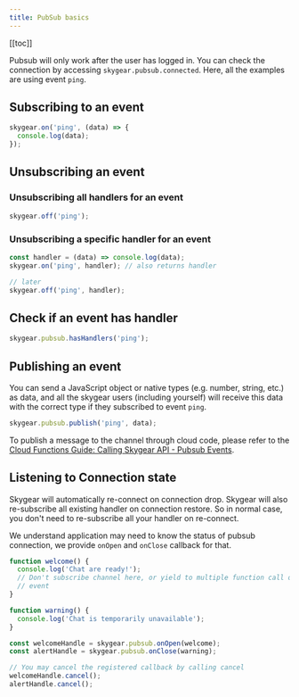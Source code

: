 ```yaml
---
title: PubSub basics
---
```


[[toc]]

Pubsub will only work after the user has logged in. You can check the connection
by accessing `skygear.pubsub.connected`. Here, all the examples are using event
`ping`.

## Subscribing to an event

``` javascript
skygear.on('ping', (data) => {
  console.log(data);
});
```

## Unsubscribing an event

### Unsubscribing all handlers for an event

``` javascript
skygear.off('ping');
```

### Unsubscribing a specific handler for an event

``` javascript
const handler = (data) => console.log(data);
skygear.on('ping', handler); // also returns handler

// later
skygear.off('ping', handler);
```

## Check if an event has handler

``` javascript
skygear.pubsub.hasHandlers('ping');
```

## Publishing an event

You can send a JavaScript object or native types (e.g. number, string, etc.) as
data, and all the skygear users (including yourself) will receive this data
with the correct type if they subscribed to event `ping`.

``` javascript
skygear.pubsub.publish('ping', data);
```

To publish a message to the channel through cloud code, please refer to the
[Cloud Functions Guide: Calling Skygear API - Pubsub Events][doc-cloud-code-pubsub].

## Listening to Connection state

Skygear will automatically re-connect on connection drop. Skygear will also 
re-subscribe all existing handler on connection restore. So in normal case,
you don't need to re-subscribe all your handler on re-connect.

We understand application may need to know the status of pubsub connection, we
provide `onOpen` and `onClose` callback for that.


``` javascript
function welcome() {
  console.log('Chat are ready!');
  // Don't subscribe channel here, or yield to multiple function call on same
  // event
}

function warning() {
  console.log('Chat is temporarily unavailable');
}

const welcomeHandle = skygear.pubsub.onOpen(welcome);
const alertHandle = skygear.pubsub.onClose(warning);

// You may cancel the registered callback by calling cancel
welcomeHandle.cancel();
alertHandle.cancel();
```

[doc-cloud-code-pubsub]: /guides/cloud-function/calling-skygear-api/python/#pubsub-events
